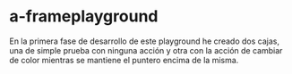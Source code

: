 # a-frameplayground

En la primera fase de desarrollo de este playground he creado dos cajas, 
una de simple prueba con ninguna acción y otra con la acción de cambiar 
de color mientras se mantiene el puntero encima de la misma.
